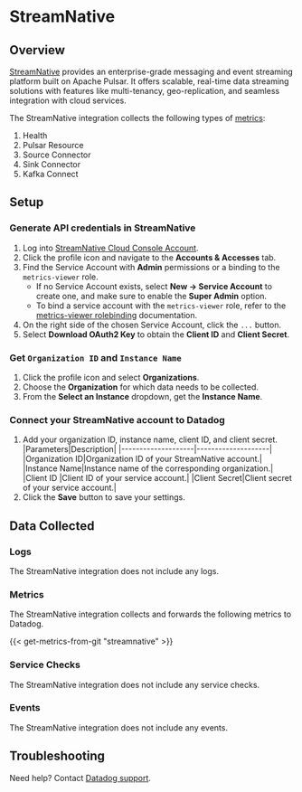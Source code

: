 # StreamNative

## Overview

[StreamNative][1] provides an enterprise-grade messaging and event streaming platform built on Apache Pulsar. It offers scalable, real-time data streaming solutions with features like multi-tenancy, geo-replication, and seamless integration with cloud services.

The StreamNative integration collects the following types of [metrics][2]:

1. Health
2. Pulsar Resource
3. Source Connector
4. Sink Connector
5. Kafka Connect

## Setup

### Generate API credentials in StreamNative

1. Log into [StreamNative Cloud Console Account][3].
2. Click the profile icon and navigate to the **Accounts & Accesses** tab.
3. Find the Service Account with **Admin** permissions or a binding to the `metrics-viewer` role.
   - If no Service Account exists, select **New -> Service Account** to create one, and make sure to enable the **Super Admin** option.
   - To bind a service account with the `metrics-viewer` role, refer to the [metrics-viewer rolebinding][5] documentation. 
4. On the right side of the chosen Service Account, click the `...` button.
5. Select **Download OAuth2 Key** to obtain the **Client ID** and **Client Secret**.

### Get `Organization ID` and `Instance Name`

1. Click the profile icon and select **Organizations**.
2. Choose the **Organization** for which data needs to be collected.
3. From the **Select an Instance** dropdown, get the **Instance Name**.


### Connect your StreamNative account to Datadog

1. Add your organization ID, instance name, client ID, and client secret.
    |Parameters|Description|
    |--------------------|--------------------|
    |Organization ID|Organization ID of your StreamNative account.|
    |Instance Name|Instance name of the corresponding organization.|
    |Client ID |Client ID of your service account.|
    |Client Secret|Client secret of your service account.|
2. Click the **Save** button to save your settings.


## Data Collected

### Logs 

The StreamNative integration does not include any logs.

### Metrics

The StreamNative integration collects and forwards the following metrics to Datadog.

{{< get-metrics-from-git "streamnative" >}}

### Service Checks

The StreamNative integration does not include any service checks.

### Events

The StreamNative integration does not include any events.

## Troubleshooting

Need help? Contact [Datadog support][4].

[1]: https://streamnative.io/
[2]: https://docs.streamnative.io/docs/cloud-metrics-api#metrics-endpoint
[3]: https://console.streamnative.cloud/
[4]: https://docs.datadoghq.com/help/
[5]: https://docs.streamnative.io/docs/cloud-metrics-api#metrics-authorization